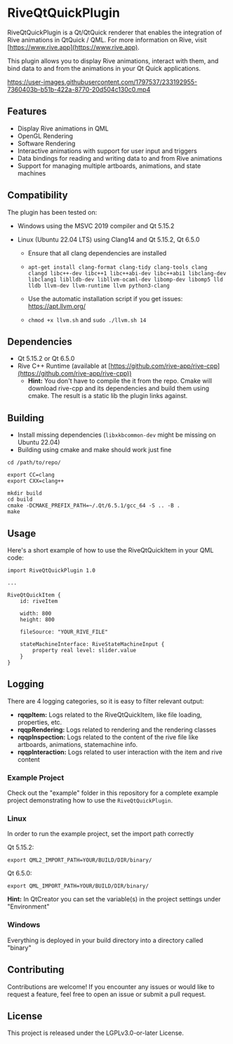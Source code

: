 <!--
// SPDX-FileCopyrightText: 2023 Jeremias Bosch <jeremias.bosch@basyskom.com>
// SPDX-FileCopyrightText: 2023 Jonas Kalinka <jonas.kalinka@basyskom.com>
// SPDX-FileCopyrightText: 2023 basysKom GmbH
//
// SPDX-License-Identifier: LGPL-3.0-or-later
-->
# RiveQtQuickPlugin

RiveQtQuickPlugin is a Qt/QtQuick renderer that enables the integration of Rive animations in QtQuick / QML. 
For more information on Rive, visit [https://www.rive.app](https://www.rive.app).

This plugin allows you to display Rive animations, interact with them, and bind data to and from the animations in your Qt Quick applications.

https://user-images.githubusercontent.com/1797537/233192955-7360403b-b51b-422a-8770-20d504c130c0.mp4


## Features

- Display Rive animations in QML
- OpenGL Rendering
- Software Rendering
- Interactive animations with support for user input and triggers
- Data bindings for reading and writing data to and from Rive animations
- Support for managing multiple artboards, animations, and state machines

## Compatibility
The plugin has been tested on:

- Windows using the MSVC 2019 compiler and Qt 5.15.2

- Linux (Ubuntu 22.04 LTS) using Clang14 and Qt 5.15.2, Qt 6.5.0

  - Ensure that all clang dependencies are installed 

  - `apt-get install clang-format clang-tidy clang-tools clang clangd libc++-dev libc++1 libc++abi-dev libc++abi1 libclang-dev libclang1 liblldb-dev libllvm-ocaml-dev libomp-dev libomp5 lld lldb llvm-dev llvm-runtime llvm python3-clang`

  - Use the automatic installation script if you get issues: https://apt.llvm.org/ 
  - `chmod +x llvm.sh` and `sudo ./llvm.sh 14`

## Dependencies

- Qt 5.15.2 or Qt 6.5.0
- Rive C++ Runtime (available at [https://github.com/rive-app/rive-cpp](https://github.com/rive-app/rive-cpp))
  * **Hint:** You don't have to compile the it from the repo. Cmake will download rive-cpp and its dependencies and build them using cmake. The result is a static lib the plugin links against.

## Building

- Install missing dependencies (`libxkbcommon-dev` might be missing on Ubuntu 22.04)
- Building using cmake and make should work just fine

```example
cd /path/to/repo/

export CC=clang
export CXX=clang++

mkdir build
cd build
cmake -DCMAKE_PREFIX_PATH=~/.Qt/6.5.1/gcc_64 -S .. -B .
make
```

## Usage

Here's a short example of how to use the RiveQtQuickItem in your QML code:

```
import RiveQtQuickPlugin 1.0

...

RiveQtQuickItem {
    id: riveItem

    width: 800
    height: 800

    fileSource: "YOUR_RIVE_FILE"

    stateMachineInterface: RiveStateMachineInput {
        property real level: slider.value
    }
}

```

## Logging

There are 4 logging categories, so it is easy to filter relevant output:

- **rqqpItem:** Logs related to the RiveQtQuickItem, like file loading, properties, etc.
- **rqqpRendering:** Logs related to rendering and the rendering classes
- **rqqpInspection:** Logs related to the content of the rive file like artboards, animations, statemachine info.
- **rqqpInteraction:** Logs related to user interaction with the item and rive content

### Example Project

Check out the "example" folder in this repository for a complete example project demonstrating how to use the `RiveQtQuickPlugin`.

### Linux

In order to run the example project, set the import path correctly

Qt 5.15.2:

`export QML2_IMPORT_PATH=YOUR/BUILD/DIR/binary/`

Qt 6.5.0:

`export QML_IMPORT_PATH=YOUR/BUILD/DIR/binary/`

**Hint:** In QtCreator you can set the variable(s) in the project settings under "Environment"

### Windows

Everything is deployed in your build directory into a directory called "binary"

## Contributing

Contributions are welcome! If you encounter any issues or would like to request a feature, feel free to open an issue or submit a pull request.

## License

This project is released under the LGPLv3.0-or-later License.
